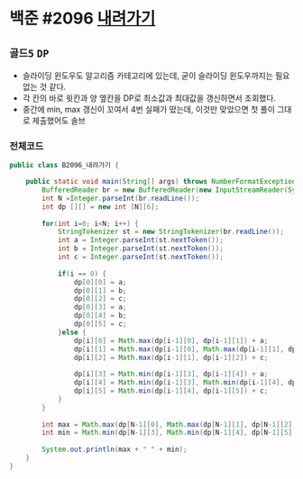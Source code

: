 # 백준 #2096 [내려가기](https://www.acmicpc.net/problem/2096)
`골드5` `DP` 
---
- 슬라이딩 윈도우도 알고리즘 카테고리에 있는데, 굳이 슬라이딩 윈도우까지는 필요 없는 것 같다.
- 각 칸의 바로 윗칸과 양 옆칸을 DP로 최소값과 최대값을 갱신하면서 조회했다.
- 중간에 min, max 갱신이 꼬여서 4번 실패가 떴는데, 이것만 맞았으면 첫 풀이 그대로 제출했어도 솔브

### 전체코드
```java
public class B2096_내려가기 {

	public static void main(String[] args) throws NumberFormatException, IOException {
		BufferedReader br = new BufferedReader(new InputStreamReader(System.in));
		int N =Integer.parseInt(br.readLine());
		int dp [][] = new int [N][6];
		
		for(int i=0; i<N; i++) {
			StringTokenizer st = new StringTokenizer(br.readLine());
			int a = Integer.parseInt(st.nextToken());
			int b = Integer.parseInt(st.nextToken());
			int c = Integer.parseInt(st.nextToken());
			
			if(i == 0) {
				dp[0][0] = a;
				dp[0][1] = b;
				dp[0][2] = c;
				dp[0][3] = a;
				dp[0][4] = b;
				dp[0][5] = c;
			}else {
				dp[i][0] = Math.max(dp[i-1][0], dp[i-1][1]) + a;
				dp[i][1] = Math.max(dp[i-1][0], Math.max(dp[i-1][1], dp[i-1][2])) + b;
				dp[i][2] = Math.max(dp[i-1][1], dp[i-1][2]) + c;
				
				dp[i][3] = Math.min(dp[i-1][3], dp[i-1][4]) + a;
				dp[i][4] = Math.min(dp[i-1][3], Math.min(dp[i-1][4], dp[i-1][5])) + b;
				dp[i][5] = Math.min(dp[i-1][4], dp[i-1][5]) + c;
			}
		}
		
		int max = Math.max(dp[N-1][0], Math.max(dp[N-1][1], dp[N-1][2]));
		int min = Math.min(dp[N-1][3], Math.min(dp[N-1][4], dp[N-1][5]));
		
		System.out.println(max + " " + min);
	}	
}

```
